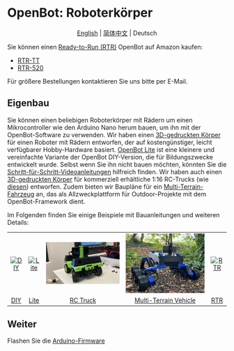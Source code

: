 # OpenBot: Roboterkörper

<p align="center">
  <a href="README.md">English</a> |
  <a href="README.zh-CN.md">简体中文</a> |
  <span>Deutsch</span>
</p>

Sie können einen [Ready-to-Run (RTR)](rtr) OpenBot auf Amazon kaufen:
- [RTR-TT](https://buy.openbot.org/rtr-tt)
- [RTR-520](https://buy.openbot.org/rtr-520)

Für größere Bestellungen kontaktieren Sie uns bitte per E-Mail.

## Eigenbau

Sie können einen beliebigen Roboterkörper mit Rädern um einen Mikrocontroller wie den Arduino Nano herum bauen, um ihn mit der OpenBot-Software zu verwenden. Wir haben einen [3D-gedruckten Körper](diy) für einen Roboter mit Rädern entworfen, der auf kostengünstiger, leicht verfügbarer Hobby-Hardware basiert. [OpenBot Lite](lite) ist eine kleinere und vereinfachte Variante der OpenBot DIY-Version, die für Bildungszwecke entwickelt wurde. Selbst wenn Sie ihn nicht bauen möchten, könnten Sie die [Schritt-für-Schritt-Videoanleitungen](lite/#step-by-step-video-guides) hilfreich finden. Wir haben auch einen [3D-gedruckten Körper](rc_truck) für kommerziell erhältliche 1:16 RC-Trucks (wie [diesen](https://www.amazon.de/dp/B00M3J7DJW)) entworfen. Zudem bieten wir Baupläne für ein [Multi-Terrain-Fahrzeug](mtv) an, das als Allzweckplattform für Outdoor-Projekte mit dem OpenBot-Framework dient.

Im Folgenden finden Sie einige Beispiele mit Bauanleitungen und weiteren Details:

<table style="width:100%;border:none;text-align:center">
  <tr>
  <td>  <a href="diy">
    <img  alt="DIY" src="../docs/images/assembly.gif" />
  </a>
  </td>
  <td>
  <a href="lite">
    <img alt="Lite" src="../docs/images/openbot_lite.jpg" />
  </a>
  </td>
  <td>
  <a href="rc_truck">
    <img  alt="RC Truck" src="../docs/images/add_covers_2.JPG" />
  </a>
  </td>
  <td>
  <a href="mtv">
    <img alt="Multi-Terrain Vehicle" src="../docs/images/MTV/MTV.jpg" />
  </a>
  </td>
  <td>
  <a href="rtr">
    <img alt="RTR" src="../docs/images/rtr_tt_assembly.gif" />
  </a>
  </td>
  </tr>
  <tr>
    <td><a href="diy"> DIY </a></td>
    <td><a href="lite"> Lite </a></td>
    <td><a href="rc_truck"> RC Truck </a></td>
    <td><a href="mtv"> Multi-Terrain Vehicle </a></td>
    <td><a href="rtr"> RTR </a></td>
  </tr>
</table>

## Weiter

Flashen Sie die [Arduino-Firmware](../firmware/README.md)
